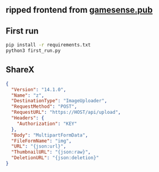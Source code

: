 ## ripped frontend from [gamesense.pub](https://gamesense.pub)

## First run
```bash
pip install -r requirements.txt
python3 first_run.py
```

## ShareX
```json
{
  "Version": "14.1.0",
  "Name": "z",
  "DestinationType": "ImageUploader",
  "RequestMethod": "POST",
  "RequestURL": "https://HOST/api/upload",
  "Headers": {
    "Authorization": "KEY"
  },
  "Body": "MultipartFormData",
  "FileFormName": "img",
  "URL": "{json:url}",
  "ThumbnailURL": "{json:raw}",
  "DeletionURL": "{json:deletion}"
}
```
#
